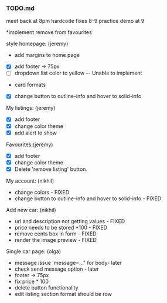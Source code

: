 ### TODO.md
meet back at 8pm
 hardcode fixes 8-9
 practice demo at 9



*implement remove from favourites

style homepage: (jeremy)
- add margins to home page
- [x] add footer -> 75px
- [ ] dropdown list color to yellow -- Unable to implement
- card formats
- [x] change button to outline-info and hover to solid-info

My listings: (jeremy)
- [x] add footer
- [x] change color theme
- [x] add alert to show 

Favourites:(jeremy)
- [x] add footer
- [x] change color theme
- [x] Delete 'remove listing' button.  

My account: (nikhil)
- change colors - FIXED
- change button to outline-info and hover to solid-info - FIXED

Add new car: (nikhil)
- url and description not getting values - FIXED
- price needs to be stored *100 - FIXED
- remove cents box in form - FIXED
- render the image preview - FIXED

Single car page: (olga)
- message issue 'message=..." for body- later
- check send message option - later
- footer -> 75px
- fix price * 100
- delete button functionality
- edit listing section format should be row

